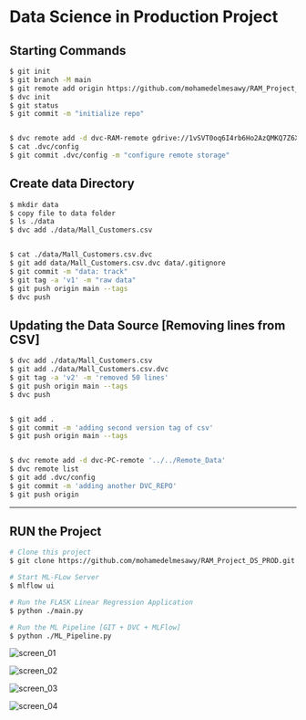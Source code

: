 # Data Science in Production Project


## Starting Commands ##

```bash
$ git init
$ git branch -M main
$ git remote add origin https://github.com/mohamedelmesawy/RAM_Project_DS_PROD.git
$ dvc init
$ git status
$ git commit -m "initialize repo"


$ dvc remote add -d dvc-RAM-remote gdrive://1vSVT0oq6I4rb6Ho2AzQMKQ7Z6X_nUwqy/data
$ cat .dvc/config
$ git commit .dvc/config -m "configure remote storage"
```


## Create data Directory ## 
```bash
$ mkdir data
$ copy file to data folder
$ ls ./data
$ dvc add ./data/Mall_Customers.csv


$ cat ./data/Mall_Customers.csv.dvc
$ git add data/Mall_Customers.csv.dvc data/.gitignore
$ git commit -m "data: track"
$ git tag -a 'v1' -m "raw data"
$ git push origin main --tags
$ dvc push
```



## Updating the Data Source [Removing lines from CSV] ##
```bash
$ dvc add ./data/Mall_Customers.csv
$ git add ./data/Mall_Customers.csv.dvc
$ git tag -a 'v2' -m 'removed 50 lines'
$ git push origin main --tags
$ dvc push


$ git add .
$ git commit -m 'adding second version tag of csv'
$ git push origin main --tags


$ dvc remote add -d dvc-PC-remote '../../Remote_Data'
$ dvc remote list
$ git add .dvc/config
$ git commit -m 'adding another DVC_REPO'
$ git push origin
```

<hr>


## RUN the Project ##

```bash
# Clone this project
$ git clone https://github.com/mohamedelmesawy/RAM_Project_DS_PROD.git

# Start ML-FLow Server
$ mlflow ui

# Run the FLASK Linear Regression Application 
$ python ./main.py

# Run the ML Pipeline [GIT + DVC + MLFlow] 
$ python ./ML_Pipeline.py
```

![screen_01](https://user-images.githubusercontent.com/28452932/144993391-a565d398-7804-4a60-8edf-9696c86b19f8.jpg)

![screen_02](https://user-images.githubusercontent.com/28452932/144993409-39a02e9d-3995-4859-a302-7363d417677e.jpg)

![screen_03](https://user-images.githubusercontent.com/28452932/144993421-76f15b29-0302-40c4-b2eb-24146ac0ca6e.jpg)

![screen_04](https://user-images.githubusercontent.com/28452932/144995475-1e8545bb-7e48-4fa6-94bc-d85e1336aeac.jpg)
